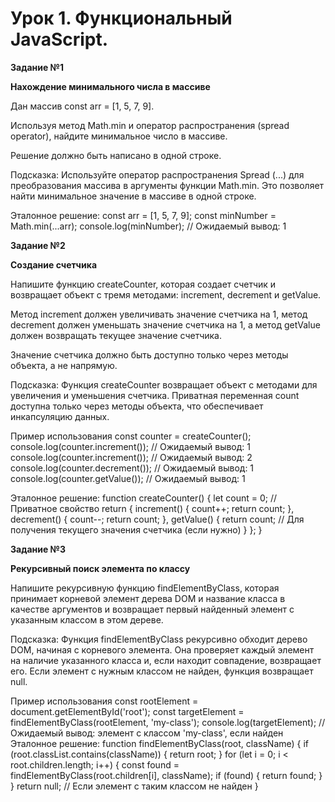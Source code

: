 

# Урок 1. Функциональный JavaScript. #

**Задание №1**

**Нахождение минимального числа в массиве**

Дан массив const arr = [1, 5, 7, 9].

Используя метод Math.min и оператор распространения (spread operator), найдите минимальное число в массиве. 

Решение должно быть написано в одной строке.

Подсказка: Используйте оператор распространения Spread (...) для преобразования
массива в аргументы функции Math.min. Это позволяет найти минимальное значение
в массиве в одной строке.

Эталонное решение:
const arr = [1, 5, 7, 9];
const minNumber = Math.min(...arr);
console.log(minNumber); // Ожидаемый вывод: 1

**Задание №2**

**Создание счетчика**

Напишите функцию createCounter, которая создает счетчик и возвращает объект с
тремя методами: increment, decrement и getValue.

Метод increment должен увеличивать значение счетчика на 1, метод decrement должен уменьшать значение счетчика на 1, а метод getValue должен возвращать текущее значение счетчика.

Значение счетчика должно быть доступно только через методы объекта, а не
напрямую.

Подсказка: Функция createCounter возвращает объект с методами для увеличения
и уменьшения счетчика. Приватная переменная count доступна только через методы
объекта, что обеспечивает инкапсуляцию данных.

Пример использования
const counter = createCounter();
console.log(counter.increment()); // Ожидаемый вывод: 1
console.log(counter.increment()); // Ожидаемый вывод: 2
console.log(counter.decrement()); // Ожидаемый вывод: 1
console.log(counter.getValue()); // Ожидаемый вывод: 1

Эталонное решение:
function createCounter() {
let count = 0; // Приватное свойство
return {
increment() {
count++;
return count;
},
decrement() {
count--;
return count;
},
getValue() {
return count; // Для получения текущего значения счетчика
(если нужно)
}
};
}

**Задание №3**

**Рекурсивный поиск элемента по классу**

Напишите рекурсивную функцию findElementByClass, которая принимает корневой
элемент дерева DOM и название класса в качестве аргументов и возвращает первый
найденный элемент с указанным классом в этом дереве.

Подсказка: Функция findElementByClass рекурсивно обходит дерево DOM, начиная
с корневого элемента. Она проверяет каждый элемент на наличие указанного класса
и, если находит совпадение, возвращает его. Если элемент с нужным классом не
найден, функция возвращает null.

Пример использования
const rootElement = document.getElementById('root');
const targetElement = findElementByClass(rootElement, 'my-class');
console.log(targetElement); // Ожидаемый вывод: элемент с классом
'my-class', если найден
Эталонное решение:
function findElementByClass(root, className) {
    if (root.classList.contains(className)) {
return root;
}
for (let i = 0; i < root.children.length; i++) {
const found = findElementByClass(root.children[i], className);
if (found) {
return found;
}
}
return null; // Если элемент с таким классом не найден
}